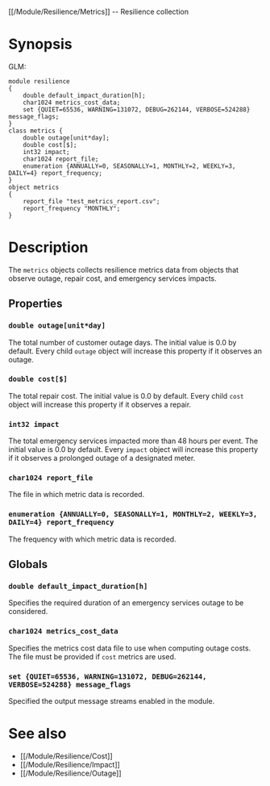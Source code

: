 [[/Module/Resilience/Metrics]] -- Resilience collection

# Synopsis

GLM:

~~~
module resilience
{
	double default_impact_duration[h];
	char1024 metrics_cost_data;
	set {QUIET=65536, WARNING=131072, DEBUG=262144, VERBOSE=524288} message_flags; 
}
class metrics {
	double outage[unit*day]; 
	double cost[$]; 
	int32 impact; 
	char1024 report_file; 
	enumeration {ANNUALLY=0, SEASONALLY=1, MONTHLY=2, WEEKLY=3, DAILY=4} report_frequency; 
}
object metrics
{
	report_file "test_metrics_report.csv";
	report_frequency "MONTHLY";
}
~~~

# Description

The `metrics` objects collects resilience metrics data from objects that observe outage, repair cost, and emergency services impacts.

## Properties

### `double outage[unit*day]`

The total number of customer outage days. The initial value is 0.0 by default. Every child `outage` object will increase this property if it observes an outage.

### `double cost[$]`

The total repair cost. The initial value is 0.0 by default. Every child `cost` object will increase this property if it observes a repair.

### `int32 impact`

The total emergency services impacted more than 48 hours per event. The initial value is 0.0 by default. Every `impact` object will increase this property if it observes a prolonged outage of a designated meter.

### `char1024 report_file`

The file in which metric data is recorded.

### `enumeration {ANNUALLY=0, SEASONALLY=1, MONTHLY=2, WEEKLY=3, DAILY=4} report_frequency`

The frequency with which metric data is recorded.

## Globals

### `double default_impact_duration[h]`

Specifies the required duration of an emergency services outage to be considered.

### `char1024 metrics_cost_data`

Specifies the metrics cost data file to use when computing outage costs.  The file must be provided if `cost` metrics are used.

###	`set {QUIET=65536, WARNING=131072, DEBUG=262144, VERBOSE=524288} message_flags`

Specified the output message streams enabled in the module.

# See also

* [[/Module/Resilience/Cost]]
* [[/Module/Resilience/Impact]]
* [[/Module/Resilience/Outage]]

